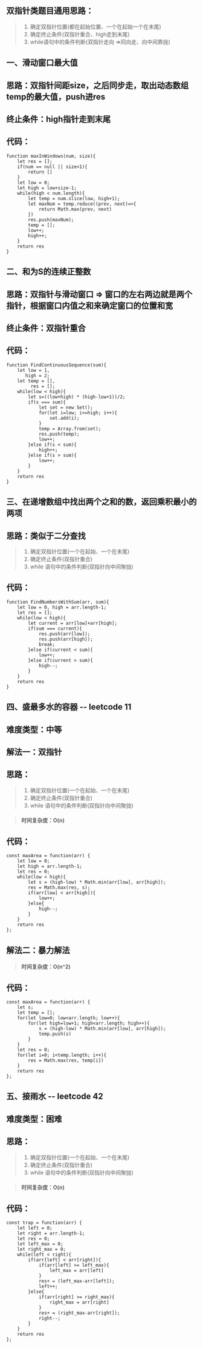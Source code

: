 ## 双指针类题目通用思路：

>1. 确定双指针位置(都在起始位置、一个在起始一个在末尾)
>2. 确定终止条件(双指针重合、high走到末尾)
>3. while语句中的条件判断(双指针走向 =>同向走、向中间靠拢)  

## 一、滑动窗口最大值

## 思路：双指针间距size，之后同步走，取出动态数组temp的最大值，push进res
##      终止条件：high指针走到末尾

## 代码：

```
function maxInWindows(num, size){
    let res = [];
    if(num == null || size<1){
        return []
    }
    let low = 0;
    let high = low+size-1;
    while(high < num.length){
        let temp = num.slice(low, high+1);
        let maxNum = temp.reduce((prev, next)=>{
            return Math.max(prev, next)
        })
        res.push(maxNum);
        temp = [];
        low++;
        high++;
    }
    return res
}
```

## 二、和为S的连续正整数

## 思路：双指针与滑动窗口 => 窗口的左右两边就是两个指针，根据窗口内值之和来确定窗口的位置和宽
##      终止条件：双指针重合

## 代码：

```
function FindContinuousSequence(sum){
    let low = 1, 
       high = 2;
    let temp = [],
         res = [];
    while(low < high){
        let s=((low+high) * (high-low+1))/2;
        if(s === sum){
            let set = new Set();
            for(let i=low; i<=high; i++){
                set.add(i);
            }
            temp = Array.from(set);
            res.push(temp);
            low++;
        }else if(s < sum){
            high++;
        }else if(s > sum){
            low++;
        }
    }
    return res
}
```

## 三、在递增数组中找出两个之和的数，返回乘积最小的两项

## 思路：类似于二分查找   

>1. 确定双指针位置(一个在起始、一个在末尾)    
>2. 确定终止条件(双指针重合)     
>3. while 语句中的条件判断(双指针向中间聚拢)   

## 代码：

```
function FindNumbersWithSum(arr, sum){
    let low = 0, high = arr.length-1;
    let res = [];
    while(low < high){
        let current = arr[low]+arr[high];
        if(sum === current){
            res.push(arr[low]);
            res.push(arr[high]);
            break;
        }else if(current < sum){
            low++;
        }else if(current > sum){
            high--;
        }
    }
    return res
}
```

## 四、盛最多水的容器 -- leetcode 11 

## 难度类型：中等 

## 解法一：双指针 

## 思路：

>1. 确定双指针位置(一个在起始、一个在末尾)    
>2. 确定终止条件(双指针重合)    
>3. while 语句中的条件判断(双指针向中间聚拢)     

> #### 时间复杂度：O(n)

## 代码：

```
const maxArea = function(arr) {
    let low = 0;
    let high = arr.length-1;
    let res = 0;
    while(low < high){
        let s = (high-low) * Math.min(arr[low], arr[high]);
        res = Math.max(res, s);
        if(arr[low] < arr[high]){
            low++;
        }else{
            high--;
        }
    }
    return res
};
```

## 解法二：暴力解法

> #### 时间复杂度：O(n^2)

## 代码：

```
const maxArea = function(arr) {
    let s;
    let temp = [];
    for(let low=0; low<arr.length; low++){
        for(let high=low+1; high<arr.length; high++){
            s = (high-low) * Math.min(arr[low], arr[high]);
            temp.push(s)
        }
    }
    let res = 0;
    for(let i=0; i<temp.length; i++){
        res = Math.max(res, temp[i])
    }
    return res
};
```

## 五、接雨水 -- leetcode 42

## 难度类型：困难

## 思路：

>1. 确定双指针位置(一个在起始、一个在末尾)  
>2. 确定终止条件(双指针重合)  
>3. while 语句中的条件判断(双指针向中间聚拢)   

> #### 时间复杂度：O(n)

## 代码：

```
const trap = function(arr) {
    let left = 0;
    let right = arr.length-1;
    let res = 0;
    let left_max = 0;
    let right_max = 0;
    while(left < right){
        if(arr[left] < arr[right]){
            if(arr[left] >= left_max){
                left_max = arr[left]
            }
            res+ = (left_max-arr[left]);
            left++;
        }else{
            if(arr[right] >= right_max){
                right_max = arr[right]
            }
            res+ = (right_max-arr[right]);
            right--;
        }
    }
    return res
};
```
